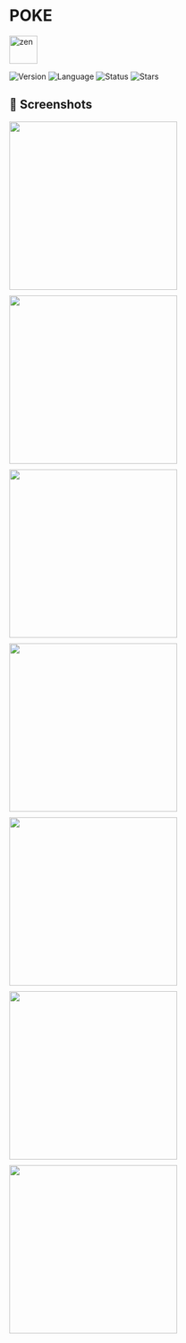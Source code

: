 # POKE
<img src="src/assets/icon/icon.png" alt="zen" width="50"/>

![Version](https://img.shields.io/badge/version-1.0.0-ba1b1d) ![Language](https://img.shields.io/badge/language-Typescript-ba1b1d) ![Status](https://img.shields.io/badge/status-Process-ba1b1d)
![Stars](https://img.shields.io/github/stars/Luis3Fernando/Poke?style=social)


## 📱 Screenshots

<div style="display: flex; flex-wrap: wrap; gap: 10px;">
  <img src="src/assets/screenshots/home1.jpg" width="300"/>
  <img src="src/assets/screenshots/home2.jpg" width="300"/>
  <img src="src/assets/screenshots/list.jpg" width="300"/>
  <img src="src/assets/screenshots/pokemon_insecto.jpg" width="300"/>
  <img src="src/assets/screenshots/pokemon_normal.jpg" width="300"/>
  <img src="src/assets/screenshots/pokemon_pelea.jpg" width="300"/>
  <img src="src/assets/screenshots/pokemon_planta.jpg" width="300"/>
</div>
